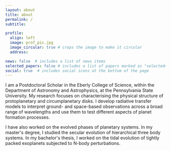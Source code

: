 ```yaml
---
layout: about
title: about
permalink: /
subtitle:

profile:
  align: left
  image: prof_pic.jpg
  image_circular: true # crops the image to make it circular
  address:

news: false  # includes a list of news items
selected_papers: false # includes a list of papers marked as "selected={true}"
social: true  # includes social icons at the bottom of the page
---
```


I am a Postdoctoral Scholar in the Eberly College of Science, within the Department of Astronomy and Astrophysics, at the Pennsylvania State University. My research focuses on characterising the physical
structure of protoplanetary and circumplanetary disks. I develop radiative
transfer models to interpret ground- and space-based observations across
a broad range of wavelengths and use them to test different aspects of
planet formation processes.

I have also worked on the evolved phases of planetary systems. In my master's degree,
I studied the secular evolution of hierarchical three body systems. In my bachelor's
thesis, I worked on the tidal evolution of tightly packed exoplanets subjected to N-body
perturbations.   
